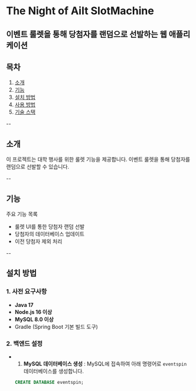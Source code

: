 # The Night of AiIt SlotMachine
**이벤트 룰렛을 통해 당첨자를 랜덤으로 선발하는 웹 애플리케이션**
--

## 목차
1. [소개](#소개)
2. [기능](#기능)
3. [설치 방법](#설치-방법)
4. [사용 방법](#사용_방법)
5. [기술 스택](#기술-스택)

--

## 소개
이 프로젝트는 대학 행사를 위한 룰렛 기능을 제공합니다. 이벤트 룰렛을 통해 당첨자를 랜덤으로 선발할 수 있습니다.

--

## 기능
주요 기능 목록
- 룰렛 UI를 통한 당첨자 랜덤 선발
- 당첨자의 데이터베이스 업데이트
- 이전 당첨자 제외 처리

--
## 설치 방법
### 1. 사전 요구사항
- **Java 17**
- **Node.js 16 이상**
- **MySQL 8.0 이상**
- Gradle (Spring Boot 기본 빌드 도구)

### 2. 백엔드 설정
- 1. **MySQL 데이터베이스 생성** :
     MySQL에 접속하여 아래 명령어로 `eventspin` 데이터베이스를 생성합니다.  
   ```sql
   CREATE DATABASE eventspin;
